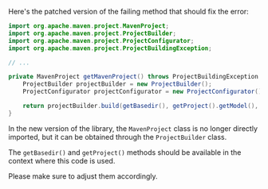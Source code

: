Here's the patched version of the failing method that should fix the error:
```java
import org.apache.maven.project.MavenProject;
import org.apache.maven.project.ProjectBuilder;
import org.apache.maven.project.ProjectConfigurator;
import org.apache.maven.project.ProjectBuildingException;

// ...

private MavenProject getMavenProject() throws ProjectBuildingException {
    ProjectBuilder projectBuilder = new ProjectBuilder();
    ProjectConfigurator projectConfigurator = new ProjectConfigurator();

    return projectBuilder.build(getBasedir(), getProject().getModel(), projectConfigurator).getProject();
}
```
In the new version of the library, the `MavenProject` class is no longer directly imported, but it can be obtained through the `ProjectBuilder` class.

The `getBasedir()` and `getProject()` methods should be available in the context where this code is used.

Please make sure to adjust them accordingly.